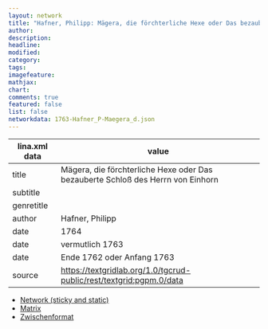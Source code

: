 ```yaml
---
layout: network
title: "Hafner, Philipp: Mägera, die förchterliche Hexe oder Das bezauberte Schloß des Herrn von Einhorn (1763)"
author:
description:
headline:
modified:
category:
tags:
imagefeature: 
mathjax: 
chart: 
comments: true
featured: false
list: false
networkdata: 1763-Hafner_P-Maegera_d.json
---
```

lina.xml data  | value
------------- | -------------
title|Mägera, die förchterliche Hexe oder Das bezauberte Schloß des Herrn von Einhorn
subtitle|
genretitle|
author|Hafner, Philipp
date|1764
date|vermutlich 1763
date|Ende 1762 oder Anfang 1763
source|https://textgridlab.org/1.0/tgcrud-public/rest/textgrid:pgpm.0/data


* [Network (sticky and static)](/network2)
* [Matrix](/matrix2)
* [Zwischenformat](/lina2 )
